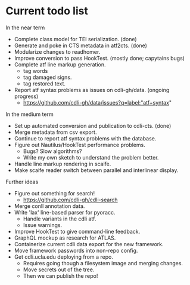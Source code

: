 # Current todo list

In the near term

- Complete class model for TEI serialization. (done)
- Generate and poke in CTS metadata in atf2cts. (done)
- Modularize changes to readhomer.
- Improve conversion to pass HookTest. (mostly done; capytains bugs)
- Complete atf line markup generation.
  - tag words
  - tag damaged signs.
  - tag restored text.
- Report atf syntax problems as issues on cdli-gh/data. (ongoing progress)
  - https://github.com/cdli-gh/data/issues?q=label:"atf+syntax"

In the medium term

- Set up automated conversion and publication to cdli-cts. (done)
- Merge metadata from csv export.
- Continue to report atf syntax problems with the database.
- Figure out Nautilus/HookTest performance problems.
  - Bugs? Slow algorithms?
  - Write my own sketch to understand the problem better.
- Handle line markup rendering in scaife.
- Make scaife reader switch between parallel and interlinear display.

Further ideas

- Figure out something for search!
  - https://github.com/cdli-gh/cdli-search
- Merge conll annotation data.
- Write 'lax' line-based parser for pyoracc.
  - Handle variants in the cdli atf.
  - Issue warnings.
- Improve HookTest to give command-line feedback.
- GraphQL mockup as research for ATLAS.
- Containerize current cdli data export for the new framework.
- Move framework passwords into non-repo config.
- Get cdli.ucla.edu deploying from a repo.
  - Requires going though a filesystem image and merging changes.
  - Move secrets out of the tree.
  - Then we can publish the repo!
